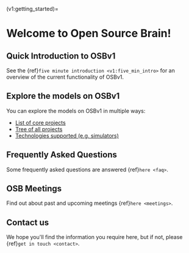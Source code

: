 (v1:getting_started)=
# Welcome to Open Source Brain!

## Quick Introduction to OSBv1

See the {ref}`five minute introduction <v1:five_min_intro>` for an overview of the current functionality of OSBv1.

## Explore the models on OSBv1

You can explore the models on OSBv1 in multiple ways:

- [List of core projects](http://www.opensourcebrain.org/projects)
- [Tree of all projects](http://www.opensourcebrain.org/projects#cells)
- [Technologies supported (e.g. simulators)](http://www.opensourcebrain.org/projects#technology)

## Frequently Asked Questions

Some frequently asked questions are answered {ref}`here <faq>`.


## OSB Meetings

Find out about past and upcoming meetings {ref}`here <meetings>`.


## Contact us

We hope you'll find the information you require here, but if not, please {ref}`get in touch <contact>`.
